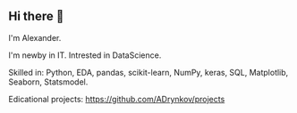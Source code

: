 ## Hi there 👋

I'm Alexander.
  
I'm newby in IT. Intrested in DataScience.  
  
Skilled in: Python, EDA, pandas, scikit-learn, NumPy, keras, SQL, Matplotlib, Seaborn, Statsmodel.  
  
Edicational projects: https://github.com/ADrynkov/projects

<!--
**ADrynkov/ADrynkov** is a ✨ _special_ ✨ repository because its `README.md` (this file) appears on your GitHub profile.

Here are some ideas to get you started:

- 🔭 I’m currently working on ...
- 🌱 I’m currently learning ...
- 👯 I’m looking to collaborate on ...
- 🤔 I’m looking for help with ...
- 💬 Ask me about ...
- 📫 How to reach me: ...
- 😄 Pronouns: ...
- ⚡ Fun fact: ...
-->
